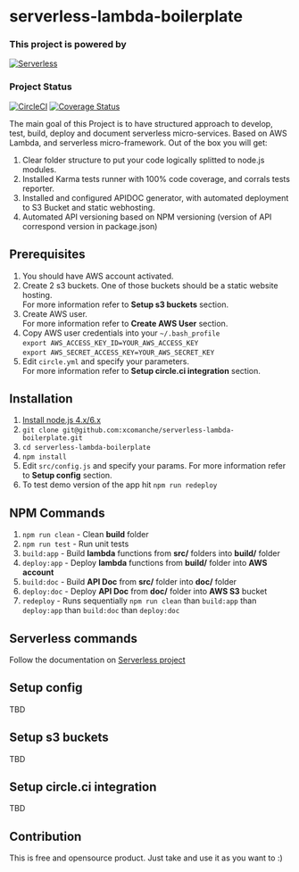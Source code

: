 # serverless-lambda-boilerplate
### This project is powered by
[![Serverless](https://files.readme.io/PxwIpAFoRCaTxnA20bxL_logo_readmeio_serverless.png)](https://serverless.com/)

### Project Status
[![CircleCI](https://circleci.com/gh/xcomanche/serverless-lambda-boilerplate/tree/master.svg?style=svg)](https://circleci.com/gh/xcomanche/serverless-lambda-boilerplate/tree/master) 
[![Coverage Status](https://coveralls.io/repos/github/xcomanche/serverless-lambda-boilerplate/badge.svg)](https://coveralls.io/github/xcomanche/serverless-lambda-boilerplate) 

The main goal of this Project is to have structured approach to develop, test, build, deploy and document serverless micro-services. Based on AWS Lambda, and serverless micro-framework.
Out of the box you will get:
1. Clear folder structure to put your code logically splitted to node.js modules.
1. Installed Karma tests runner with 100% code coverage, and corrals tests reporter. 
1. Installed and configured APIDOC generator, with automated deployment to S3 Bucket and static webhosting.
1. Automated API versioning based on NPM versioning (version of API correspond version in package.json)

## Prerequisites
1. You should have AWS account activated.
1. Create 2 s3 buckets. One of those buckets should be a static website hosting. <br/>For more information refer to <b>Setup s3 buckets</b> section.
1. Create AWS user. <br/>For more information refer to <b>Create AWS User</b> section.
1. Copy AWS user credentials into your `~/.bash_profile` <br/>
`export AWS_ACCESS_KEY_ID=YOUR_AWS_ACCESS_KEY`<br/>
`export AWS_SECRET_ACCESS_KEY=YOUR_AWS_SECRET_KEY`
1. Edit `circle.yml` and specify your parameters. <br/>For more information refer to <b>Setup circle.ci integration</b> section.

## Installation
1. [Install node.js 4.x/6.x](https://nodejs.org/en/download/) 
1. `git clone git@github.com:xcomanche/serverless-lambda-boilerplate.git`
1. `cd serverless-lambda-boilerplate`
1. `npm install`
1. Edit `src/config.js` and specify your params. For more information refer to <b>Setup config</b> section.
1. To test demo version of the app hit `npm run redeploy`

## NPM Commands
1. `npm run clean` - Clean <b>build</b> folder
1. `npm run test` - Run unit tests
1. `build:app` - Build <b>lambda</b> functions from <b>src/</b> folders into <b>build/</b> folder
1. `deploy:app` - Deploy <b>lambda</b> functions from <b>build/</b> folder into <b>AWS account</b>
1. `build:doc` - Build <b>API Doc</b> from <b>src/</b> folder into <b>doc/</b> folder
1. `deploy:doc` - Deploy <b>API Doc</b> from <b>doc/</b> folder into <b>AWS S3</b> bucket
1. `redeploy` - Runs sequentially `npm run clean` than `build:app` than `deploy:app` than `build:doc` than `deploy:doc`

## Serverless commands
Follow the documentation on [Serverless project](https://serverless.com/) 
## Setup config
TBD

## Setup s3 buckets
TBD

## Setup circle.ci integration
TBD

## Contribution
This is free and opensource product. Just take and use it as you want to :)
